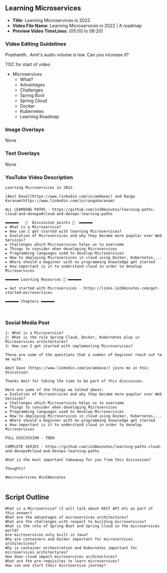 ##  Learning Microservices 

- **Title**: Learning Microservices in 2022
- **Video File Name**: Learning Microservices in 2022 | A roadmap
- **Preview Video TimeLines**: (05:00 to 06:20)

### Video Editing Guidelines

Prashanth.. Amit's audio volume is low. Can you increase it?

TOC for start of video
- Microservices
	- What?
	- Advantages
	- Challenges
	- Spring Boot
	- Spring Cloud
	- Docker
	- Kubernetes
	- Learning Roadmap

### Image Overlays

None

### Text Overlays

None

### YouTube Video Description

```
Learning Microservices in 2022.

[Amit Dave](https://www.linkedin.com/in/amdave/) and Ranga Karanam(https://www.linkedin.com/in/rangakaranam)

ALL LEARNING PATHS - https://github.com/in28minutes/learning-paths-cloud-and-devops#cloud-and-devops-learning-paths

▬▬▬▬▬▬   💎  Discussion points 💎  ▬▬▬▬▬▬ 
► What is a Microservice?
► How can I get started with learning Microservices?
► Evolution of Microservices and why they became more popular over Web Services? 
► Challenges which Microservices helps us to overcome
► Things to consider when developing Microservices
► Programming languages used to develop Microservices
► How to deploying Microservices in cloud using Docker, Kubernetes,...
► Where should a beginner with no programming knowledge get started 
► How important is it to understand cloud in order to develop Microservices

▬▬▬▬▬▬ Learning Resources 🔗 ▬▬▬▬▬▬ 

► Get started with Microservices - https://links.in28minutes.com/get-started-microservices

▬▬▬▬▬▬ Chapters ▬▬▬▬▬▬ 



```

### Social Media Post

```
1: What is a Microservice?
2: What is the role Spring Cloud, Docker, Kubernetes play in Microservices architectures?
3: How can I get started with implementing Microservices?

These are some of the questions that a number of beginner reach out to me with.

Amit Dave (https://www.linkedin.com/in/amdave/) joins me in this discussion.

Thanks Amit for taking the time to be part of this discussion.

Here are some of the things we talked about:
► Evolution of Microservices and why they became more popular over Web Services? 
► Challenges which Microservices helps us to overcome
► Things to consider when developing Microservices
► Programming languages used to develop Microservices
► How to deploying Microservices in cloud using Docker, Kubernetes,...
► Where should a beginner with no programming knowledge get started 
► How important is it to understand cloud in order to develop Microservices

FULL DISCUSSION - TODO

COMPLETE SERIES - https://github.com/in28minutes/learning-paths-cloud-and-devops#cloud-and-devops-learning-paths

What is the most important takeaway for you from this discussion?

Thoughts?

#microservices #in28minutes


```

## Script Outline
```
What is a Microservice? (I will talk about REST API etc as part of this answer)
What are the advantages of microservices architectures?
What are the challenges with respect to building microservices?
What is the role of Spring Boot and Spring Cloud in the microservices world?
Are microservices only built in Java?
Why are containers and Docker important for microservices architectures?
Why is container orchestration and Kubernetes important for microservices architectures?
How does cloud impact microservices architectures?
What are the pre-requisites to learn microservices?
How can one start their microservice journey?
```
